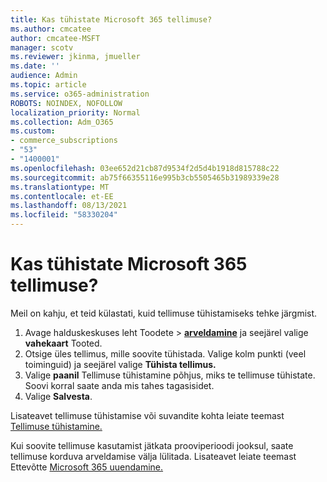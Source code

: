 ```yaml
---
title: Kas tühistate Microsoft 365 tellimuse?
ms.author: cmcatee
author: cmcatee-MSFT
manager: scotv
ms.reviewer: jkinma, jmueller
ms.date: ''
audience: Admin
ms.topic: article
ms.service: o365-administration
ROBOTS: NOINDEX, NOFOLLOW
localization_priority: Normal
ms.collection: Adm_O365
ms.custom:
- commerce_subscriptions
- "53"
- "1400001"
ms.openlocfilehash: 03ee652d21cb87d9534f2d5d4b1918d815788c22
ms.sourcegitcommit: ab75f66355116e995b3cb5505465b31989339e28
ms.translationtype: MT
ms.contentlocale: et-EE
ms.lasthandoff: 08/13/2021
ms.locfileid: "58330204"
---
```

# <a name="canceling-your-microsoft-365-subscription"></a>Kas tühistate Microsoft 365 tellimuse?

Meil on kahju, et teid külastati, kuid tellimuse tühistamiseks tehke järgmist.

1. Avage halduskeskuses leht Toodete  >  **[arveldamine](https://go.microsoft.com/fwlink/p/?linkid=842054)** ja seejärel valige **vahekaart** Tooted.
2. Otsige üles tellimus, mille soovite tühistada. Valige kolm punkti (veel toiminguid) ja seejärel valige **Tühista tellimus.**
3. Valige **paanil** Tellimuse tühistamine põhjus, miks te tellimuse tühistate. Soovi korral saate anda mis tahes tagasisidet.
4. Valige **Salvesta**.

Lisateavet tellimuse tühistamise või suvandite kohta leiate teemast [Tellimuse tühistamine.](https://docs.microsoft.com/microsoft-365/commerce/subscriptions/cancel-your-subscription)

Kui soovite tellimuse kasutamist jätkata prooviperioodi jooksul, saate tellimuse korduva arveldamise välja lülitada. Lisateavet leiate teemast Ettevõtte [Microsoft 365 uuendamine.](https://docs.microsoft.com/microsoft-365/commerce/subscriptions/renew-your-subscription)